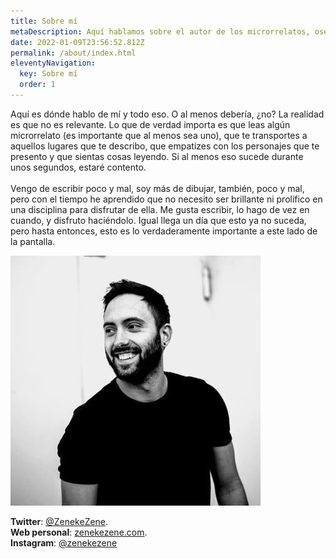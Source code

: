 ```yaml
---
title: Sobre mí
metaDescription: Aquí hablamos sobre el autor de los microrrelatos, osea, Zenekezene.
date: 2022-01-09T23:56:52.812Z
permalink: /about/index.html
eleventyNavigation:
  key: Sobre mí
  order: 1
---
```

Aquí es dónde hablo de mí y todo eso. O al menos debería, ¿no? La realidad es que no es relevante. Lo que de verdad importa es que leas algún microrrelato (es importante que al menos sea uno), que te transportes a aquellos lugares que te describo, que empatizes con los personajes que te presento y que sientas cosas leyendo. Si al menos eso sucede durante unos segundos, estaré contento.\
\
Vengo de escribir poco y mal, soy más de dibujar, también, poco y mal, pero con el tiempo he aprendido que no necesito ser brillante ni prolífico en una disciplina para disfrutar de ella. Me gusta escribir, lo hago de vez en cuando, y disfruto haciéndolo. Igual llega un día que esto ya no suceda, pero hasta entonces, esto es lo verdaderamente importante a este lado de la pantalla.

![](/static/img/thk9z1em_400x400.jpg)

**Twitter**: [@ZenekeZene](https://twitter.com/zenekezene).\
**Web personal**: [zenekezene.com](https://zenekezene.com).\
**Instagram**: [@zenekezene](https://instagram.com/zenekezene)
